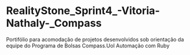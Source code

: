 # RealityStone_Sprint4_-Vitoria-Nathaly-_Compass
Portifólio para acomodação de  projetos desenvolvidos sob orientação da equipe do Programa de Bolsas  Compass.Uol
Automação com Ruby

